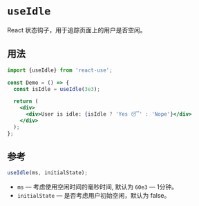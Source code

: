 # `useIdle`

React 状态钩子，用于追踪页面上的用户是否空闲。

## 用法

```jsx
import {useIdle} from 'react-use';

const Demo = () => {
  const isIdle = useIdle(3e3);

  return (
    <div>
      <div>User is idle: {isIdle ? 'Yes 😴' : 'Nope'}</div>
    </div>
  );
};
```


## 参考

```js
useIdle(ms, initialState);
```

- `ms` &mdash; 考虑使用空闲时间的毫秒时间, 默认为 `60e3` &mdash; 1分钟。
- `initialState` &mdash; 是否考虑用户初始空闲，默认为 false。
